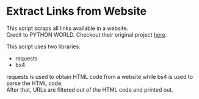 # Extract Links from Website
This script scraps all links available in a website. <br />
Credit to PYTHON WORLD. Checkout their original project [here](https://github.com/Python-World/python-mini-projects/tree/master/projects/All_links_from_given_webpage). <br />

This script uses two libraries:
- requests
- bs4

requests is used to obtain HTML code from a website while bs4 is used to parse the HTML code. <br />
After that, URLs are filtered out of the HTML code and printed out.
